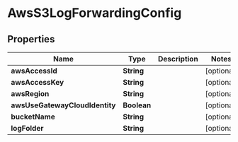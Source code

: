

# AwsS3LogForwardingConfig

## Properties

Name | Type | Description | Notes
------------ | ------------- | ------------- | -------------
**awsAccessId** | **String** |  |  [optional]
**awsAccessKey** | **String** |  |  [optional]
**awsRegion** | **String** |  |  [optional]
**awsUseGatewayCloudIdentity** | **Boolean** |  |  [optional]
**bucketName** | **String** |  |  [optional]
**logFolder** | **String** |  |  [optional]



